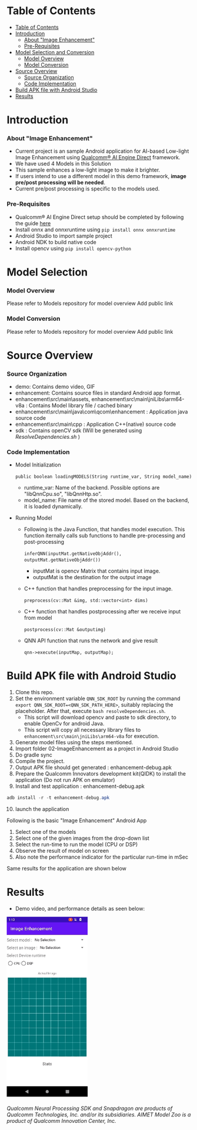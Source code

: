# Table of Contents

- [Table of Contents](#table-of-contents)
- [Introduction](#introduction)
    + [About "Image Enhancement"](#about--image-enhancement-)
    + [Pre-Requisites](#pre-requisites)
- [Model Selection and Conversion](#model-selection-and-conversion)
    + [Model Overview](#model-overview)
    + [Model Conversion](#model-conversion)
- [Source Overview](#source-overview)
    + [Source Organization](#source-organization)
    + [Code Implementation](#code-implementation)
- [Build APK file with Android Studio](#build-apk-file-with-android-studio)
- [Results](#results)

# Introduction

### About "Image Enhancement" 

- Current project is an sample Android application for AI-based Low-light Image Enhancement using [Qualcomm® AI Engine Direct](https://docs.qualcomm.com/bundle/publicresource/topics/80-63442-50/introduction.html) framework.
- We have used 4 Models in this Solution
- This sample enhances a low-light image to make it brighter.
- If users intend to use a different model in this demo framework, **image pre/post processing will be needed**. 
- Current pre/post processing is specific to the models used. 

### Pre-Requisites 

- Qualcomm® AI Engine Direct setup should be completed by following the guide [here](https://docs.qualcomm.com/bundle/publicresource/topics/80-63442-50/setup.html)
- Install onnx and onnxruntime using `pip install onnx onnxruntime`
- Android Studio to import sample project
- Android NDK to build native code
- Install opencv using ```pip install opencv-python```

# Model Selection

### Model Overview

Please refer to Models repository for model overview
<TODO> Add public link

### Model Conversion

Please refer to Models repository for model overview
<TODO> Add public link


# Source Overview

### Source Organization

- demo: Contains demo video, GIF 
- enhancement: Contains source files in standard Android app format.
- enhancement\src\main\assets, enhancement\src\main\jniLibs\arm64-v8a : Contains Model library file / cached binary
- enhancement\src\main\java\com\qcom\enhancement : Application java source code
- enhancement\src\main\cpp : Application C++(native) source code
- sdk : Contains openCV sdk (Will be generated using _ResolveDependencies.sh_ )
   
### Code Implementation

- Model Initialization

  `public boolean loadingMODELS(String runtime_var, String model_name)`
    - runtime_var: Name of the backend. Possible options are "libQnnCpu.so", "libQnnHtp.so".
    - model_name: File name of the stored model. Based on the backend, it is loaded dynamically.
  
- Running Model

    - Following is the Java Function, that handles model execution. This function iternally calls sub functions to handle pre-processing and post-processing

      `inferQNN(inputMat.getNativeObjAddr(), outputMat.getNativeObjAddr())`
        - inputMat is opencv Matrix that contains input image.
        - outputMat is the destination for the output image

    - C++ function that handles preprocessing for the input image.

      `preprocess(cv::Mat &img, std::vector<int> dims) `

    - C++ function that handles postprocessing after we receive input from model

      `postprocess(cv::Mat &outputimg)`

    - QNN API function that runs the network and give result

      `qnn->execute(inputMap, outputMap);`


# Build APK file with Android Studio  

1. Clone this repo.
2. Set the environment variable `QNN_SDK_ROOT` by running the command `export QNN_SDK_ROOT=<QNN_SDK_PATH_HERE>`, suitably replacing the placeholder. After that, execute `bash resolveDependencies.sh`.
    * This script will download opencv and paste to sdk directory, to enable OpenCv for android Java.
    * This script will copy all necessary library files to `enhancement\src\main\jniLibs\arm64-v8a` for execution.
3. Generate model files using the steps mentioned.
4. Import folder 02-ImageEnhancement as a project in Android Studio 
5. Do gradle sync
6. Compile the project. 
7. Output APK file should get generated : enhancement-debug.apk
8. Prepare the Qualcomm Innovators development kit(QIDK) to install the application (Do not run APK on emulator)
9. Install and test application : enhancement-debug.apk

```java
adb install -r -t enhancement-debug.apk
```

10. launch the application

Following is the basic "Image Enhancement" Android App 

1. Select one of the models
2. Select one of the given images from the drop-down list
3. Select the run-time to run the model (CPU or DSP)
4. Observe the result of model on screen
5. Also note the performance indicator for the particular run-time in mSec

Same results for the application are shown below 

# Results

- Demo video, and performance details as seen below:
	
![Demo video.](demo/EnhancementDemo.gif)

###### *Qualcomm Neural Processing SDK and Snapdragon are products of Qualcomm Technologies, Inc. and/or its subsidiaries. AIMET Model Zoo is a product of Qualcomm Innovation Center, Inc.*